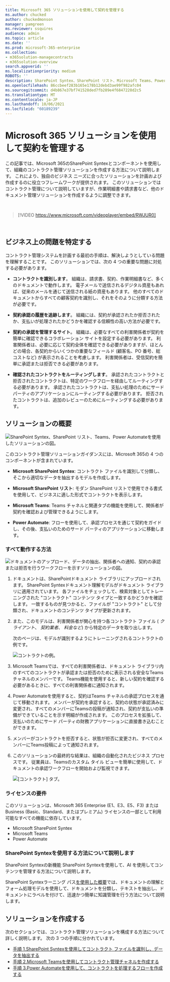 ```yaml
---
title: Microsoft 365 ソリューションを使用して契約を管理する
ms.author: chucked
author: chuckedmonson
manager: pamgreen
ms.reviewer: ssquires
audience: admin
ms.topic: article
ms.date: ''
ms.prod: microsoft-365-enterprise
ms.collection:
- m365solution-managecontracts
- m365solution-overview
search.appverid: ''
ms.localizationpriority: medium
ROBOTS: ''
description: SharePoint Syntex、SharePoint リスト、Microsoft Teams、Power AutomateのMicrosoft 365 ソリューションを使用してコントラクトを管理する方法について説明します。
ms.openlocfilehash: 86ccbeef283b165e178b12debd3ae99f982afc04
ms.sourcegitcommit: d4b867e37bf741528ded7fb289e4f6847228d2c5
ms.translationtype: MT
ms.contentlocale: ja-JP
ms.lasthandoff: 10/06/2021
ms.locfileid: "60189239"
---
```

# <a name="manage-contracts-using-a-microsoft-365-solution"></a>Microsoft 365 ソリューションを使用して契約を管理する

この記事では、Microsoft 365のSharePoint Syntexとコンポーネントを使用して、組織のコントラクト管理ソリューションを作成する方法について説明します。 これにより、独自のビジネス ニーズに合ったソリューションを計画および作成するのに役立つフレームワークが提供されます。 このソリューションではコントラクト管理について説明していますが、作業明細書や請求書など、他のドキュメント管理ソリューションを作成するように調整できます。

</br>

> [!VIDEO https://www.microsoft.com/videoplayer/embed/RWJUR0]

</br>

## <a name="identify-the-business-problem"></a>ビジネス上の問題を特定する

コントラクト管理システムを計画する最初の手順は、解決しようとしている問題を理解することです。 このソリューションでは、次の 4 つの重要な問題に対処する必要があります。

- **コントラクトを識別します**。 組織は、請求書、契約、作業明細書など、多くのドキュメントで動作します。  電子メールで送信されるデジタル資産もあれば、従来のメールを通じて送信される紙の資産もあります。 他のすべてのドキュメントからすべての顧客契約を識別し、それをそのように分類する方法が必要です。

- **契約承認の履歴を追跡します**。 組織には、契約が承認されたか拒否されたか、支払いが処理されたかどうかを確認する信頼性の高い方法が必要です。 

- **契約の承認を管理するサイト**。 組織は、必要なすべての利害関係者が契約を簡単に確認できるコラボレーション サイトを設定する必要があります。 利害関係者は、必要に応じて契約全体を確認できる必要がありますが、ほとんどの場合、各契約からいくつかの重要なフィールド (顧客名、PO 番号、総コストなど) が表示されることを考慮します。 利害関係者は、受信契約を簡単に承認または拒否できる必要があります。

- **確認されたコントラクトをルーティングします**。 承認されたコントラクトと拒否されたコントラクトは、特定のワークフローを経由してルーティングする必要があります。 承認されたコントラクトは、支払い処理のためにサード パーティのアプリケーションにルーティングする必要があります。 拒否されたコントラクトは、追加のレビューのためにルーティングする必要があります。

## <a name="overview-of-the-solution"></a>ソリューションの概要

  ![SharePoint Syntex、SharePoint リスト、Teams、Power Automateを使用したソリューションの図。](../media/content-understanding/syntex-solution-manage-contracts-setup-steps.png)

このコントラクト管理ソリューションガイダンスには、Microsoft 365の 4 つのコンポーネントが含まれています。

- **Microsoft SharePoint Syntex**: コントラクト ファイルを識別して分類し、そこから適切なデータを抽出するモデルを作成します。

- **Microsoft SharePoint リスト**: モダン SharePoint リストで使用できる書式を使用して、ビジネスに適した形式でコントラクトを表示します。

- **Microsoft Teams**: Teams チャネルと関連タブの機能を使用して、関係者が契約を確認および管理できるようにします。

- **Power Automate**: フローを使用して、承認プロセスを通じて契約をガイドし、その後、支払いのためのサード パーティのアプリケーションに移動します。

### <a name="how-it-all-works"></a>すべて動作する方法

  ![ドキュメントのアップロード、データの抽出、関係者への通知、契約の承認または拒否を行うワークフローを示すソリューションの図。](../media/content-understanding/syntex-solution-manage-contracts-overview.png)

1. ドキュメントは、SharePointドキュメント ライブラリにアップロードされます。 SharePoint Syntexドキュメント理解モデルがドキュメント ライブラリに適用されています。 各ファイルをチェックして、検索対象としてトレーニングされた "コントラクト" コンテンツ タイプと一致するかどうかを確認します。 一致するものが見つかると、ファイルが "コントラクト" として分類され、ドキュメントのコンテンツ タイプが更新されます。

2. また、このモデルは、利害関係者が関心を持つ各コントラクト ファイル ( *クライアント*、 *契約業者*、 *料金など*) から特定のデータを取り出します。

    次のページは、モデルが識別するようにトレーニングされるコントラクトの例です。

      ![コントラクトの例。](../media/content-understanding/contract.png)

3. Microsoft Teamsでは、すべての利害関係者は、ドキュメント ライブラリ内のすべてのコントラクトが承認または拒否のために表示される安全なTeams チャネルのメンバーです。 Teams機能を使用すると、新しい契約を確認する必要があるときに、すべての利害関係者に通知されます。

4. Power Automateを使用すると、契約はTeams チャネルの承認プロセスを通じて移動されます。 メンバーが契約を承認すると、契約の状態が承認済みに変更され、すべてのメンバーにTeamsの投稿が通知され、契約が支払いの準備ができていることを示す明細が作成されます。 このプロセスを拡張して、支払いのためにサード パーティの財務アプリケーションに直接書き込むことができます。

5. メンバーがコントラクトを拒否すると、状態が拒否に変更され、すべてのメンバーにTeams投稿によって通知されます。

6. このソリューションの最終的な結果は、組織の自動化されたビジネス プロセスです。 従業員は、Teamsのカスタム タイル ビューを簡単に使用して、ドキュメントの承認ワークフローを開始および監視できます。 

     ![[コントラクト] タブ。](../media/content-understanding/tile-view.png)

### <a name="licensing-requirements"></a>ライセンスの要件

このソリューションは、Microsoft 365 Enterprise (E1、E3、E5、F3) または Business (Basic、Standard、またはプレミアム) ライセンスの一部として利用可能なすべての機能に依存しています。

- Microsoft SharePoint Syntex
- Microsoft Teams
- Power Automate

### <a name="learn-how-to-use-sharepoint-syntex"></a>SharePoint Syntexを使用する方法について説明します

SharePoint Syntexの新機能 SharePoint Syntexを使用して、AI を使用してコンテンツを管理する方法について説明します。

SharePoint Syntexラーニング パス[を使用した概要](/learn/paths/syntex-get-started)では、ドキュメントの理解とフォーム処理モデルを使用して、ドキュメントを分類し、テキストを抽出し、ドキュメントにラベルを付けて、迅速かつ簡単に知識管理を行う方法について説明します。

## <a name="create-the-solution"></a>ソリューションを作成する

次のセクションでは、コントラクト管理ソリューションを構成する方法について詳しく説明します。 次の 3 つの手順に分かれています。

- [手順 1.SharePoint Syntexを使用してコントラクト ファイルを識別し、データを抽出する](solution-manage-contracts-step1.md)
- [手順 2.Microsoft Teamsを使用してコントラクト管理チャネルを作成する](solution-manage-contracts-step2.md)
- [手順 3.Power Automateを使用して、コントラクトを処理するフローを作成する](solution-manage-contracts-step3.md)
